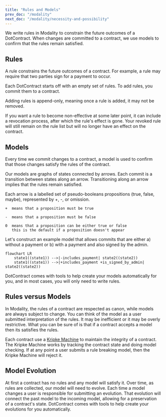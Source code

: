 ```yaml
---
title: "Rules and Models"
prev_doc: "/modality"
next_doc: "/modality/necessity-and-possibility"
---
```


We write rules in Modality to constrain the future outcomes of a DotContract. When changes are committed to a contract, we use models to confirm that the rules remain satisfied.

## Rules

A rule constrains the future outcomes of a contract. For example, a rule may require that two parties sign for a payment to occur.

Each DotContract starts off with an empty set of rules. To add rules, you commit them to a contract.

Adding rules is append-only, meaning once a rule is added, it may not be removed.

<note>
If you want a rule to become non-effective at some later point, it can include a revocation process, after which the rule's effect is gone. Your revoked rule will still remain on the rule list but will no longer have an effect on the contract.
</note>

## Models

Every time we commit changes to a contract, a model is used to confirm that those changes satisfy the rules of the contract.

Our models are graphs of states connected by arrows. Each commit is a transition between states along an arrow. Transitioning along an arrow implies that the rules remain satisfied.

Each arrow is a labelled set of pseudo-booleans propositions (true, false, maybe), represented by +, -, or omission.

<note>

```
+  means that a proposition must be true

-  means that a proposition must be false

0  means that a proposition can be either true or false
   this is the default if a proposition doesn't appear
```

</note>

Let's construct an example model that allows commits that are either a) without a payment or b) with a payment and also signed by the admin.

```mermaid
flowchart LR
    state1((state1)) -->|-includes_payment| state2((state2))
    state1((state1)) -->|+includes_payment +is_signed_by_admin| state2((state2))
```

DotContract comes with tools to help create your models automatically for you, and in most cases, you will only need to write rules.

## Rules versus Models

In Modality, the rules of a contract are respected as canon, while models are always subject to change. You can think of the model as a user submitted interpretation of the rules. It may be inefficient or it may be overly restrictive. What you can be sure of is that if a contract accepts a model then its satisfies the rules.

Each contract use a [Kripke Machine](/docs/concepts/kripke-machine) to maintain the integrity of a contract. The Kripke Machine works by tracking the contract state and doing model checking. If at any point a user submits a rule breaking model, then the Kripke Machine will reject it.

## Model Evolution

At first a contract has no rules and any model will satisfy it. Over time, as rules are collected, our model will need to evolve. Each time a model changes a user is responsible for submitting an evolution. That evolution will connect the past model to the incoming model, allowing for a preservation of a contract's state. DotContract comes with tools to help create your evolutions for you automatically.